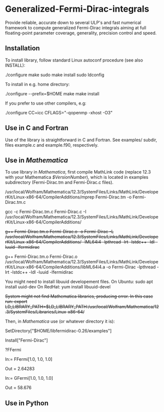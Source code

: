 # Generalized-Fermi-Dirac-integrals

Provide reliable, accurate down to several ULP's and fast numerical framework to compute generalized Fermi-Dirac integrals aiming at full floating-point parameter coverage, generality, precision control and speed.

## Installation

To install library, follow standard
Linux autoconf procedure (see also INSTALL):

./configure
make
sudo make install
sudo ldconfig

To install in e.g. home directory:

./configure --prefix=$HOME
make
make install


If you prefer to use other compilers, e.g:

./configure CC=icc CFLAGS="-qopenmp -xhost -O3"

## Use in C and Fortran

Use of the library is straightforward in C and Fortran. See examples/ subdir, files example.c and example.f90, respectively.  

## Use in *Mathematica*

To use library in *Mathematica*, first compile MathLink code (replace 12.3 with your Mathematica *$VersionNumber*),
 which is located in examples subdirectory (Fermi-Dirac.tm and Fermi-Dirac.c files). 

/usr/local/Wolfram/Mathematica/12.3/SystemFiles/Links/MathLink/DeveloperKit/Linux-x86-64/CompilerAdditions/mprep Fermi-Dirac.tm -o Fermi-Dirac.tm.c

gcc -c Fermi-Dirac.tm.c Fermi-Dirac.c -I /usr/local/Wolfram/Mathematica/12.3/SystemFiles/Links/MathLink/DeveloperKit/Linux-x86-64/CompilerAdditions/

~~g++ Fermi-Dirac.tm.o Fermi-Dirac.o -o Fermi-Dirac -L /usr/local/Wolfram/Mathematica/12.3/SystemFiles/Links/MathLink/DeveloperKit/Linux-x86-64/CompilerAdditions/ -lML64i4 -lpthread -lrt -lstdc++ -ldl -luuid -lfermidirac~~


g++ Fermi-Dirac.tm.o Fermi-Dirac.o /usr/local/Wolfram/Mathematica/12.3/SystemFiles/Links/MathLink/DeveloperKit/Linux-x86-64/CompilerAdditions/libML64i4.a -o Fermi-Dirac -lpthread -lrt -lstdc++ -ldl -luuid -lfermidirac



You might need to install libuuid developement files. 
On Ubuntu:
sudo apt install uuid-dev
On RedHat:
yum install libuuid-devel

~~System might not find Mathematica libraries, producing error. In this case run:
export LD_LIBRARY_PATH=$LD_LIBRARY_PATH:/usr/local/Wolfram/Mathematica/12.3/SystemFiles/Libraries/Linux-x86-64/~~


Then, in *Mathematica* use (or whatever directory it is):

SetDirectory["$HOME/libfermidirac-0.26/examples"]

Install["Fermi-Dirac"]

?FFermi

In:= FFermi[1.0, 1.0, 1.0]

Out = 2.64283

In:= GFermi[1.0, 1.0, 1.0]

Out = 58.676


## Use in Python
